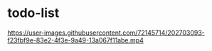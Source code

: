 # todo-list




https://user-images.githubusercontent.com/72145714/202703093-f23fbf9e-83e2-4f3e-9a49-13a067f11abe.mp4

